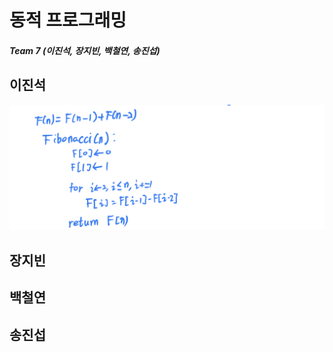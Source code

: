 # 동적 프로그래밍

##### Team 7 (이진석, 장지빈, 백철연, 송진섭)

## 이진석

![image-20210928153423765](6_동적_프로그래밍.assets/image-20210928153423765-16328108649201.png)

## 장지빈



## 백철연



## 송진섭

